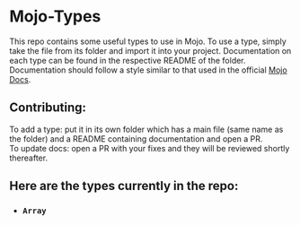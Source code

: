 # Mojo-Types

This repo contains some useful types to use in Mojo. To use a type, simply take the file from its folder and import it into your project. Documentation on each type can be found in the respective README of the folder.
<br>
Documentation should follow a style similar to that used in the official [Mojo Docs](https://docs.modular.com/mojo/).

## Contributing:

To add a type: put it in its own folder which has a main file (same name as the folder) and a README containing documentation and open a PR.
<br>
To update docs: open a PR with your fixes and they will be reviewed shortly thereafter.

## Here are the types currently in the repo:
 - ### `Array`
